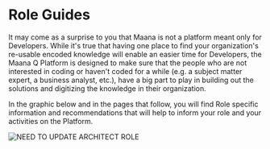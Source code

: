 # Role Guides

It may come as a surprise to you that Maana is not a platform meant only for Developers. While it's true that having one place to find your organization's re-usable encoded knowledge will enable an easier time for Developers, the Maana Q Platform is designed to make sure that the people who are not interested in coding or haven't coded for a while \(e.g. a subject matter expert, a business analyst, etc.\), have a big part to play in building out the solutions and digitizing the knowledge in their organization.

In the graphic below and in the pages that follow, you will find Role specific information and recommendations that will help to inform your role and your activities on the Platform.

![NEED TO UPDATE ARCHITECT ROLE](https://maanaimages.blob.core.windows.net/maana-q-documentation/a1.png)

